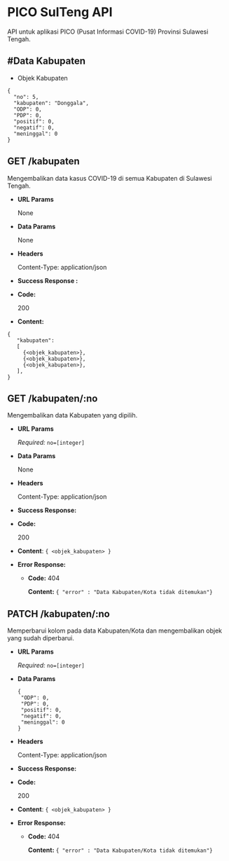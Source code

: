 # PICO SulTeng API

API untuk aplikasi PICO (Pusat Informasi COVID-19) Provinsi Sulawesi Tengah.

## #Data Kabupaten

* Objek Kabupaten

```
{
  "no": 5, 
  "kabupaten": "Donggala",
  "ODP": 0,
  "PDP": 0,
  "positif": 0,
  "negatif": 0,
  "meninggal": 0
}
```

**GET /kabupaten**
----
Mengembalikan data kasus COVID-19 di semua Kabupaten di Sulawesi Tengah.

- **URL Params**
  
  None
- **Data Params**
  
   None

- **Headers**

  Content-Type: application/json

- **Success Response :**
- **Code:**
    
  200
- **Content:**

```
{
   "kabupaten": 
   [
     {<objek_kabupaten>},
     {<objek_kabupaten>},
     {<objek_kabupaten>},
   ],
}
```

**GET /kabupaten/:no**
----

Mengembalikan data Kabupaten yang dipilih.

- **URL Params**
  
  *Required:* `no=[integer]`

- **Data Params**
  
  None

- **Headers**

  Content-Type: application/json

- **Success Response:**
- **Code:** 
  
  200
- **Content**: `{ <objek_kabupaten> }`

- **Error Response:**
  - **Code:** 404

    **Content:**  ``{ "error" : "Data Kabupaten/Kota tidak ditemukan"}``


**PATCH /kabupaten/:no**
----
Memperbarui kolom pada data Kabupaten/Kota dan mengembalikan objek yang sudah diperbarui.

- **URL Params**
  
  *Required:* `no=[integer]`
- **Data Params**
  
  ```
  {
   "ODP": 0,
   "PDP": 0,
   "positif": 0,
   "negatif": 0,
   "meninggal": 0
  }
  ```

- **Headers**

  Content-Type: application/json

- **Success Response:**
- **Code:** 
  
  200
- **Content**: `{ <objek_kabupaten> }`

- **Error Response:**
  - **Code:** 404

    **Content:**  ``{ "error" : "Data Kabupaten/Kota tidak ditemukan"}``
